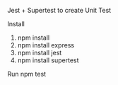 Jest + Supertest to create Unit Test

Install
1. npm install 
2. npm install express
3. npm install jest
4. npm install supertest

Run
npm test

